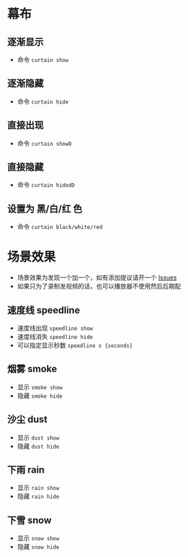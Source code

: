 # 幕布

## 逐渐显示

- 命令 `curtain show`

## 逐渐隐藏

- 命令 `curtain hide`

## 直接出现

- 命令 `curtain showD`

## 直接隐藏

- 命令 `curtain hidedD`

## 设置为 黑/白/红 色

- 命令 `curtain black/white/red`

# 场景效果

- 场景效果为发现一个加一个，如有添加提议请开一个 [Issues](https://github.com/Tualin14/baPlayer/issues)
- 如果只为了录制发视频的话，也可以播放器不使用然后后期配

## 速度线 speedline

- 速度线出现 `speedline show`
- 速度线消失 `speedline hide`
- 可以指定显示秒数 `speedline s {seconds}`

## 烟雾 smoke

- 显示 `smoke show`
- 隐藏 `smoke hide`

## 沙尘 dust

- 显示 `dust show`
- 隐藏 `dust hide`

## 下雨 rain

- 显示 `rain show`
- 隐藏 `rain hide`

## 下雪 snow

- 显示 `snow show`
- 隐藏 `snow hide`
